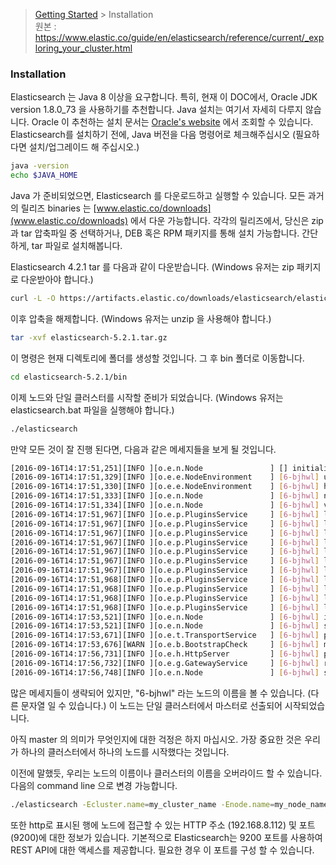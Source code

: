 > [Getting Started](https://github.com/sungjunyoung/elasticsearch_doc_ko/tree/master/Getting%20Started) > Installation  
> 원본 : https://www.elastic.co/guide/en/elasticsearch/reference/current/_exploring_your_cluster.html

### Installation

Elasticsearch 는 Java 8 이상을 요구합니다. 특히, 현재 이 DOC에서, Oracle JDK version 1.8.0_73 을 사용하기를 추천합니다. Java 설치는 여기서 자세히 다루지 않습니다. Oracle 이 추천하는 설치 문서는 [Oracle's website](http://docs.oracle.com/javase/8/docs/technotes/guides/install/install_overview.html) 에서 조회할 수 있습니다. Elasticsearch를 설치하기 전에, Java 버전을 다음 명령어로 체크해주십시오 (필요하다면 설치/업그레이드 해 주십시오.)
```bash
java -version
echo $JAVA_HOME
```
Java 가 준비되었으면, Elasticsearch 를 다운로드하고 실행할 수 있습니다. 모든 과거의 릴리즈 binaries 는 [www.elastic.co/downloads](www.elastic.co/downloads) 에서 다운 가능합니다. 각각의 릴리즈에서, 당신은 zip 과 tar 압축파일 중 선택하거나, DEB 혹은 RPM 패키지를 통해 설치 가능합니다. 간단하게, tar 파일로 설치해봅니다.

Elasticsearch 4.2.1 tar 를 다음과 같이 다운받습니다. (Windows 유저는 zip 패키지로 다운받아야 합니다.)
```bash
curl -L -O https://artifacts.elastic.co/downloads/elasticsearch/elasticsearch-5.2.1.tar.gz
```
이후 압축을 해제합니다. (Windows 유저는 unzip 을 사용해야 합니다.)
```bash
tar -xvf elasticsearch-5.2.1.tar.gz
```
이 명령은 현재 디렉토리에 폴더를 생성할 것입니다. 그 후 bin 폴더로 이동합니다.
```bash
cd elasticsearch-5.2.1/bin
```
이제 노드와 단일 클러스터를 시작할 준비가 되었습니다. (Windows 유저는 elasticsearch.bat 파일을 실행해야 합니다.)
```bash
./elasticsearch
```
만약 모든 것이 잘 진행 된다면, 다음과 같은 메세지들을 보게 될 것입니다.
```bash
[2016-09-16T14:17:51,251][INFO ][o.e.n.Node               ] [] initializing ...
[2016-09-16T14:17:51,329][INFO ][o.e.e.NodeEnvironment    ] [6-bjhwl] using [1] data paths, mounts [[/ (/dev/sda1)]], net usable_space [317.7gb], net total_space [453.6gb], spins? [no], types [ext4]
[2016-09-16T14:17:51,330][INFO ][o.e.e.NodeEnvironment    ] [6-bjhwl] heap size [1.9gb], compressed ordinary object pointers [true]
[2016-09-16T14:17:51,333][INFO ][o.e.n.Node               ] [6-bjhwl] node name [6-bjhwl] derived from node ID; set [node.name] to override
[2016-09-16T14:17:51,334][INFO ][o.e.n.Node               ] [6-bjhwl] version[5.2.1], pid[21261], build[f5daa16/2016-09-16T09:12:24.346Z], OS[Linux/4.4.0-36-generic/amd64], JVM[Oracle Corporation/Java HotSpot(TM) 64-Bit Server VM/1.8.0_60/25.60-b23]
[2016-09-16T14:17:51,967][INFO ][o.e.p.PluginsService     ] [6-bjhwl] loaded module [aggs-matrix-stats]
[2016-09-16T14:17:51,967][INFO ][o.e.p.PluginsService     ] [6-bjhwl] loaded module [ingest-common]
[2016-09-16T14:17:51,967][INFO ][o.e.p.PluginsService     ] [6-bjhwl] loaded module [lang-expression]
[2016-09-16T14:17:51,967][INFO ][o.e.p.PluginsService     ] [6-bjhwl] loaded module [lang-groovy]
[2016-09-16T14:17:51,967][INFO ][o.e.p.PluginsService     ] [6-bjhwl] loaded module [lang-mustache]
[2016-09-16T14:17:51,967][INFO ][o.e.p.PluginsService     ] [6-bjhwl] loaded module [lang-painless]
[2016-09-16T14:17:51,967][INFO ][o.e.p.PluginsService     ] [6-bjhwl] loaded module [percolator]
[2016-09-16T14:17:51,968][INFO ][o.e.p.PluginsService     ] [6-bjhwl] loaded module [reindex]
[2016-09-16T14:17:51,968][INFO ][o.e.p.PluginsService     ] [6-bjhwl] loaded module [transport-netty3]
[2016-09-16T14:17:51,968][INFO ][o.e.p.PluginsService     ] [6-bjhwl] loaded module [transport-netty4]
[2016-09-16T14:17:51,968][INFO ][o.e.p.PluginsService     ] [6-bjhwl] loaded plugin [mapper-murmur3]
[2016-09-16T14:17:53,521][INFO ][o.e.n.Node               ] [6-bjhwl] initialized
[2016-09-16T14:17:53,521][INFO ][o.e.n.Node               ] [6-bjhwl] starting ...
[2016-09-16T14:17:53,671][INFO ][o.e.t.TransportService   ] [6-bjhwl] publish_address {192.168.8.112:9300}, bound_addresses {{192.168.8.112:9300}
[2016-09-16T14:17:53,676][WARN ][o.e.b.BootstrapCheck     ] [6-bjhwl] max virtual memory areas vm.max_map_count [65530] likely too low, increase to at least [262144]
[2016-09-16T14:17:56,731][INFO ][o.e.h.HttpServer         ] [6-bjhwl] publish_address {192.168.8.112:9200}, bound_addresses {[::1]:9200}, {192.168.8.112:9200}
[2016-09-16T14:17:56,732][INFO ][o.e.g.GatewayService     ] [6-bjhwl] recovered [0] indices into cluster_state
[2016-09-16T14:17:56,748][INFO ][o.e.n.Node               ] [6-bjhwl] started
```
많은 메세지들이 생략되어 있지만, "6-bjhwl" 라는 노드의 이름을 볼 수 있습니다. (다른 문자열 일 수 있습니다.) 이 노드는 단일 클러스터에서 마스터로 선출되어 시작되었습니다.

아직 master 의 의미가 무엇인지에 대한 걱정은 하지 마십시오. 가장 중요한 것은 우리가 하나의 클러스터에서 하나의 노드를 시작했다는 것입니다.

이전에 말했듯, 우리는 노드의 이름이나 클러스터의 이름을 오버라이드 할 수 있습니다. 다음의 command line 으로 변경 가능합니다.
```bash
./elasticsearch -Ecluster.name=my_cluster_name -Enode.name=my_node_name

```

또한 http로 표시된 행에 노드에 접근할 수 있는 HTTP 주소 (192.168.8.112) 및 포트 (9200)에 대한 정보가 있습니다. 기본적으로 Elasticsearch는 9200 포트를 사용하여 REST API에 대한 액세스를 제공합니다. 필요한 경우 이 포트를 구성 할 수 있습니다.
